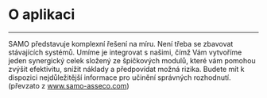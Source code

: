 # O aplikaci
---
SAMO představuje komplexní řešení na míru. Není třeba se zbavovat stávajících systémů. Umíme je integrovat s našimi, čímž Vám vytvoříme jeden synergický celek složený ze špičkových modulů, které vám pomohou zvýšit efektivitu, snížit náklady a předpovídat možná rizika. Budete mít k dispozici nejdůležitější informace pro učinění správných rozhodnutí. (převzato z www.samo-asseco.com)